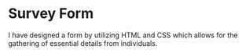 # Survey Form
I have designed a form by utilizing HTML and CSS which allows for the gathering of essential details from individuals.
